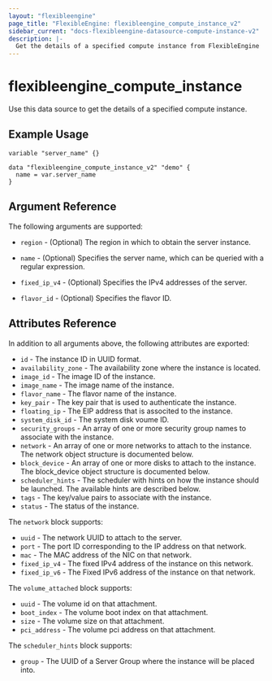 ```yaml
---
layout: "flexibleengine"
page_title: "FlexibleEngine: flexibleengine_compute_instance_v2"
sidebar_current: "docs-flexibleengine-datasource-compute-instance-v2"
description: |-
  Get the details of a specified compute instance from FlexibleEngine
---
```


# flexibleengine\_compute\_instance

Use this data source to get the details of a specified compute instance.

## Example Usage

```hcl
variable "server_name" {}

data "flexibleengine_compute_instance_v2" "demo" {
  name = var.server_name
}
```

## Argument Reference

The following arguments are supported:

* `region` - (Optional) The region in which to obtain the server instance.

* `name` - (Optional) Specifies the server name, which can be queried with a regular expression.

* `fixed_ip_v4` - (Optional)  Specifies the IPv4 addresses of the server.

* `flavor_id` - (Optional) Specifies the flavor ID.


## Attributes Reference

In addition to all arguments above, the following attributes are exported:

* `id` - The instance ID in UUID format.
* `availability_zone` - The availability zone where the instance is located.
* `image_id` - The image ID of the instance.
* `image_name` - The image name of the instance.
* `flavor_name` - The flavor name of the instance.
* `key_pair` - The key pair that is used to authenticate the instance.
* `floating_ip` - The EIP address that is associted to the instance.
* `system_disk_id` - The system disk voume ID.
* `security_groups` - An array of one or more security group names
    to associate with the instance.
* `network` - An array of one or more networks to attach to the instance.
    The network object structure is documented below.
* `block_device` - An array of one or more disks to attach to the instance.
    The block_device object structure is documented below.
* `scheduler_hints` - The scheduler with hints on how the instance should be launched.
    The available hints are described below.
* `tags` - The key/value pairs to associate with the instance.
* `status` - The status of the instance.

The `network` block supports:

* `uuid` - The network UUID to attach to the server.
* `port` - The port ID corresponding to the IP address on that network.
* `mac` - The MAC address of the NIC on that network.
* `fixed_ip_v4` - The fixed IPv4 address of the instance on this network.
* `fixed_ip_v6` - The Fixed IPv6 address of the instance on that network.

The `volume_attached` block supports:

* `uuid` - The volume id on that attachment.
* `boot_index` - The volume boot index on that attachment.
* `size` - The volume size on that attachment.
* `pci_address` - The volume pci address on that attachment.

The `scheduler_hints` block supports:

* `group` - The UUID of a Server Group where the instance will be placed into.
